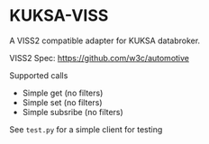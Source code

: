 # KUKSA-VISS

A VISS2 compatible adapter for KUKSA databroker.

VISS2 Spec: https://github.com/w3c/automotive

Supported calls
 - Simple get (no filters)
 - Simple set (no filters)
 - Simple subsribe (no filters)


See `test.py` for a simple client for testing
